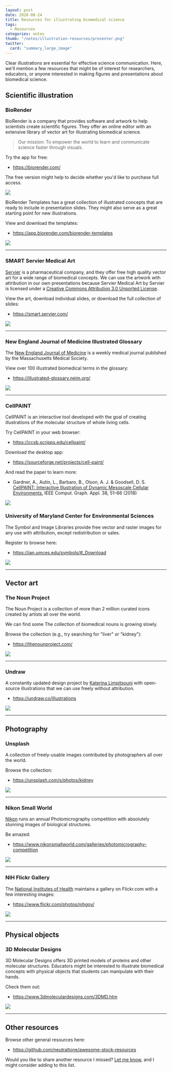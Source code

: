 ```yaml
---
layout: post
date: 2020-08-24
title: Resources for illustrating biomedical science
tags: 
  - Resources
categories: notes
thumb: "/notes/illustration-resources/presenter.png"
twitter:
  card: "summary_large_image"
---
```


Clear illustrations are essential for effective science communication. Here,
we'll mention a few resources that might be of interest for researchers,
educators, or anyone interested in making figures and presentations about
biomedical science.

<!--more-->

## Scientific illustration

### BioRender

BioRender is a company that provides software and artwork to help scientists
create scientific figures. They offer an online editor with an extensive
library of vector art for illustrating biomedical science.

> Our mission: To empower the world to learn and communicate science faster through visuals.

Try the app for free:

- <https://biorender.com/>

The free version might help to decide whether you'd like to purchase full
access.

<img class="figure" style="max-width:60%;" src="/notes/illustration-resources/biorender_2020-08-24.jpg"></img>

BioRender Templates has a great collection of illustrated concepts that are
ready to include in presentation slides. They might also serve as a great
starting point for new illustrations.

View and download the templates:

- <https://app.biorender.com/biorender-templates>

<img class="figure" style="max-width:60%;" src="/notes/illustration-resources/biorender-templates_2020-08-24.jpg"></img>

---

### SMART Servier Medical Art

[Servier] is a pharmaceutical company, and they offer free high quality vector
art for a wide range of biomedical concepts. We can use the artwork with
attribution in our own presentations because Servier Medical Art by Servier is
licensed under a [Creative Commons Attribution 3.0 Unported
License][servier-license].

[servier-license]: https://creativecommons.org/licenses/by/3.0/

[Servier]: https://servier.com/en/company/

View the art, download individual slides, or download the full collection of
slides:

- <https://smart.servier.com/>

<img class="figure" style="max-width:60%;" src="/notes/illustration-resources/smart-servier_2020-08-24.jpg"></img>

---

### New England Journal of Medicine Illustrated Glossary

The [New England Journal of Medicine][NEJM] is a weekly medical journal
published by the Massachusetts Medical Society.

[NEJM]: https://www.nejm.org/

View over 100 illustrated biomedical terms in the glossary:

- <https://illustrated-glossary.nejm.org/>

<img class="figure" style="max-width:60%;" src="/notes/illustration-resources/nejm-glossary_2020-08-24.jpg"></img>

---

### CellPAINT

CellPAINT is an interactive tool developed with the goal of creating
illustrations of the molecular structure of whole living cells.

Try CellPAINT in your web browser:

- https://ccsb.scripps.edu/cellpaint/

Download the desktop app:

- https://sourceforge.net/projects/cell-paint/

And read the paper to learn more:

- Gardner, A., Autin, L., Barbaro, B., Olson, A. J. & Goodsell, D. S. [CellPAINT:
Interactive Illustration of Dynamic Mesoscale Cellular
Environments.][cellpaint-paper] IEEE Comput. Graph. Appl. 38, 51–66 (2018)

[cellpaint-paper]: http://dx.doi.org/10.1109/MCG.2018.2877076

<img class="figure" style="max-width:60%;" src="/notes/illustration-resources/cellpaint_2020-08-24.jpg"></img>


### University of Maryland Center for Environmental Sciences

The Symbol and Image Libraries provide free vector and raster images for any
use with attribution, except redistribution or sales.

Register to browse here:

- <https://ian.umces.edu/symbols/#_Download>

<img class="figure" style="max-width:60%;" src="/notes/illustration-resources/umces_2020-08-24.jpg"></img>

---

## Vector art

### The Noun Project

The Noun Project is a collection of more than 2 million curated icons created
by artists all over the world.

We can find some The collection of biomedical nouns is growing slowly.

Browse the collection (e.g., try searching for "liver" or "kidney"):

- https://thenounproject.com/

<img class="figure" style="max-width:60%;" src="/notes/illustration-resources/nounproject_2020-08-24.png"></img>

---

### Undraw

A constantly updated design project by [Katerina
Limpitsouni](https://twitter.com/ninaLimpi) with open-source illustrations that
we can use freely without attribution.

- https://undraw.co/illustrations

<img class="figure" style="max-width:60%;" src="/notes/illustration-resources/undraw_2020-08-24.png"></img>


---

## Photography

### Unsplash

A collection of freely-usable images contributed by photographers all over the
world.

Browse the collection:

- https://unsplash.com/s/photos/kidney

<img class="figure" style="max-width:60%;" src="/notes/illustration-resources/unsplash_2020-08-24.jpg"></img>

---

### Nikon Small World

[Nikon] runs an annual Photomicrography competition with absolutely stunning
images of biological structures.

[Nikon]: http://nikon.com/

Be amazed:

- https://www.nikonsmallworld.com/galleries/photomicrography-competition

<img class="figure" style="max-width:60%;" src="/notes/illustration-resources/nikon-competition_2020-08-24.jpg"></img>

---

### NIH Flickr Gallery

The [National Institutes of Health] maintains a gallery on Flickr.com with a
few interesting images:

[National Institutes of Health]: https://www.nih.gov/about-nih

- https://www.flickr.com/photos/nihgov/

<img class="figure" style="max-width:60%;" src="/notes/illustration-resources/nih-flickr_2020-08-24.jpg"></img>

---

## Physical objects

### 3D Molecular Designs

3D Molecular Designs offers 3D printed models of proteins and other molecular
structures. Educators might be interested to illustrate biomedical concepts
with physical objects that students can manipulate with their hands.

Check them out:

- https://www.3dmoleculardesigns.com/3DMD.htm

<img class="figure" style="max-width:60%;" src="/notes/illustration-resources/3d-molecular-designs_2020-08-24.jpg"></img>

---

## Other resources

Browse other general resources here:

- <https://github.com/neutraltone/awesome-stock-resources>

Would you like to share another resource I missed? [Let me know][twitter], and
I might consider adding to this list.

[twitter]: https://twitter.com/slowkow

